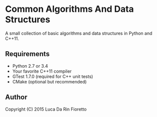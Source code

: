 Common Algorithms And Data Structures
=====================================

A small collection of basic algorithms and data structures in Python and C++11.


Requirements
------------
- Python 2.7 or 3.4
- Your favorite C++11 compiler
- GTest 1.7.0 (required for C++ unit tests)
- CMake (optional but recommended)

Author
------
Copyright (C) 2015 Luca Da Rin Fioretto

